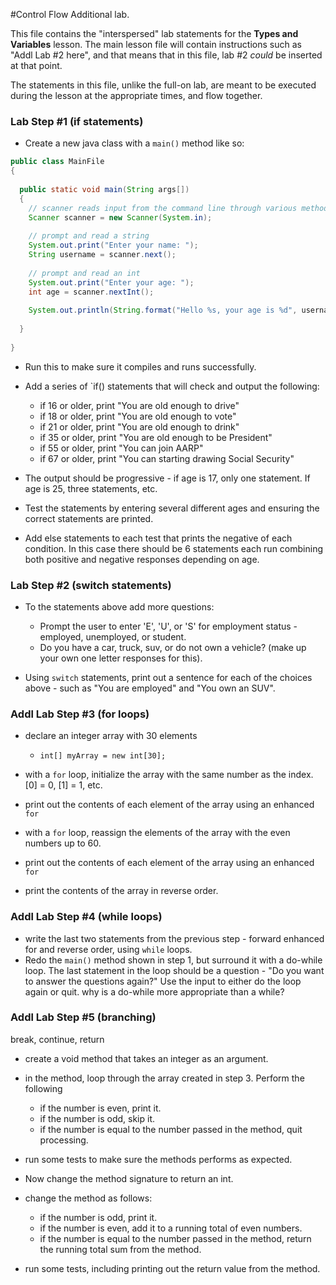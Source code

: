 #Control Flow Additional lab.  

This file contains the "interspersed" lab statements for the **Types and Variables** lesson.  The main lesson file will contain instructions such as "Addl Lab #2 here", and that means that in this file, lab #2 *could* be inserted at that point.  

The statements in this file, unlike the full-on lab, are meant to be executed during the lesson at the appropriate times, and flow together.  


### Lab Step #1 (if statements)  
* Create a new java class with a `main()` method like so:
```java
public class MainFile
{
  
  public static void main(String args[]) 
  {
    // scanner reads input from the command line through various methods
    Scanner scanner = new Scanner(System.in);
  
    // prompt and read a string
    System.out.print("Enter your name: ");
    String username = scanner.next();
  
    // prompt and read an int
    System.out.print("Enter your age: ");
    int age = scanner.nextInt();
  
    System.out.println(String.format("Hello %s, your age is %d", username, age));
      
  }
  
}
```
* Run this to make sure it compiles and runs successfully.
* Add a series of `if() statements that will check and output the following:
    - if 16 or older, print "You are old enough to drive"
    - if 18 or older, print "You are old enough to vote"
    - if 21 or older, print "You are old enough to drink"
    - if 35 or older, print "You are old enough to be President"
    - if 55 or older, print "You can join AARP"
    - if 67 or older, print "You can starting drawing Social Security"

* The output should be progressive - if age is 17, only one statement.  If age is 25, three statements, etc.

* Test the statements by entering several different ages and ensuring the correct statements are printed.
* Add else statements to each test that prints the negative of each condition.  In this case there should be 6 statements each run combining both positive and negative responses depending on age.

  

### Lab Step #2 (switch statements)  
* To the statements above add more questions:
    - Prompt the user to enter 'E', 'U', or 'S' for employment status - employed, unemployed, or student.
    - Do you have a car, truck, suv, or do not own a vehicle? (make up your own one letter responses for this).

* Using `switch` statements, print out a sentence for each of the choices above - such as "You are employed" and "You own an SUV".


### Addl Lab Step #3 (for loops)
* declare an integer array with 30 elements
    - `int[] myArray = new int[30];` 
    
* with a `for` loop, initialize the array with the same number as the index. [0] = 0, [1] = 1, etc.
* print out the contents of each element of the array using an enhanced `for`

* with a `for` loop, reassign the elements of the array with the even numbers up to 60.
* print out the contents of each element of the array using an enhanced `for`
* print the contents of the array in reverse order.


### Addl Lab Step #4 (while loops)  
* write the last two statements from the previous step - forward enhanced for and reverse order, using `while` loops.
* Redo the `main()` method shown in step 1, but surround it with a do-while loop.  The last statement in the loop should be a question - "Do you want to answer the questions again?"  Use the input to either do the loop again or quit.  why is a do-while more appropriate than a while?

### Addl Lab Step #5 (branching)  
break, continue, return
* create a void method that takes an integer as an argument.
* in the method, loop through the array created in step 3.  Perform the following
    - if the number is even, print it.
    - if the number is odd, skip it.
    - if the number is equal to the number passed in the method, quit processing.

* run some tests to make sure the methods performs as expected.
* Now change the method signature to return an int.
* change the method as follows:
    - if the number is odd, print it.
    - if the number is even, add it to a running total of even numbers.
    - if the number is equal to the number passed in the method, return the running total sum from the method.

* run some tests, including printing out the return value from the method.


